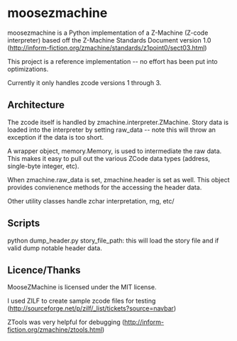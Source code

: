 # moosezmachine

moosezmachine is a Python implementation of a Z-Machine (Z-code interpreter) based off the Z-Machine Standards Document version 1.0 (http://inform-fiction.org/zmachine/standards/z1point0/sect03.html)

This project is a reference implementation -- no effort has been put into optimizations. 

Currently it only handles zcode versions 1 through 3.

## Architecture

The zcode itself is handled by zmachine.interpreter.ZMachine. Story data is loaded into the interpreter by setting raw_data -- note this will throw an exception if the data is too short.

A wrapper object, memory.Memory, is used to intermediate the raw data. This makes it easy to pull out the various ZCode data types (address, single-byte integer, etc).

When zmachine.raw_data is set, zmachine.header is set as well. This object provides convienence methods for the accessing the header data. 

Other utility classes handle zchar interpretation, rng, etc/

## Scripts

python dump_header.py story_file_path: this will load the story file and if valid dump notable header data.

## Licence/Thanks

MooseZMachine is licensed under the MIT license.

I used ZILF to create sample zcode files for testing (http://sourceforge.net/p/zilf/_list/tickets?source=navbar)

ZTools was very helpful for debugging (http://inform-fiction.org/zmachine/ztools.html)
